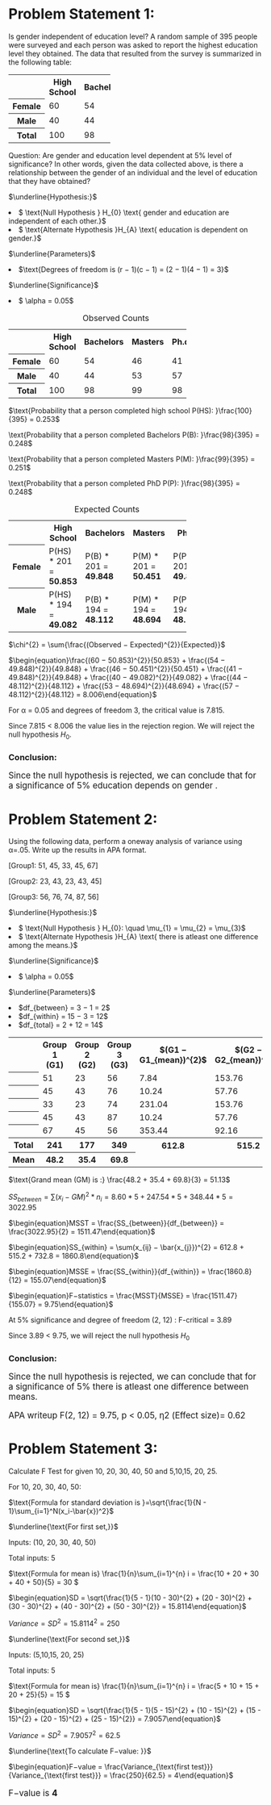 
# Problem Statement 1:

Is gender independent of education level? A random sample of 395 people were
surveyed and each person was asked to report the highest education level they
obtained. The data that resulted from the survey is summarized in the following table:

<table style="width:40%">
  <tr>
    <th></th>
    <th>High School</th>
    <th>Bachelors</th>
    <th>Masters</th>
    <th>Ph.d.</th>
    <th>Total</th>
  </tr>
  <tr>
    <th>Female</th>
    <td>60</td>
    <td>54</td>
    <td>46</td>
    <td>41</td>
    <td>201</td>
  </tr>
  <tr>
    <th>Male</th>
    <td>40</td>
    <td>44</td>
    <td>53</td>
    <td>57</td>
    <td>194</td>
  </tr>
  <tr>
      <th>Total</th>
      <td>100</td>
      <td>98</td>
      <td>99</td>
      <td>98</td>
      <td>395</td>
  </tr>
 </table>
 

Question: Are gender and education level dependent at 5% level of significance? In
other words, given the data collected above, is there a relationship between the
gender of an individual and the level of education that they have obtained?

$\underline{Hypothesis:}$

<li>$ \text{Null Hypothesis } H_{0} \text{ gender and education are independent of each other.}$

<li>$ \text{Alternate Hypothesis }H_{A} \text{ education is dependent on gender.}$

$\underline{Parameters}$

<li>$\text{Degrees of freedom is (r − 1)(c − 1) = (2 − 1)(4 − 1) = 3}$

$\underline{Significance}$

<li>$ \alpha = 0.05$


<table style="width:70%">
<caption style="text-align:center">Observed Counts</caption>
  <tr>
    <th></th>
    <th>High School</th>
    <th>Bachelors</th>
    <th>Masters</th>
    <th>Ph.d.</th>
    <th>Total</th>
  </tr>
  <tr>
    <th>Female</th>
    <td>60</td>
    <td>54</td>
    <td>46</td>
    <td>41</td>
    <td>201</td>
  </tr>
  <tr>
    <th>Male</th>
    <td>40</td>
    <td>44</td>
    <td>53</td>
    <td>57</td>
    <td>194</td>
  </tr>
  <tr>
      <th>Total</th>
      <td>100</td>
      <td>98</td>
      <td>99</td>
      <td>98</td>
      <td>395</td>
  </tr>
 </table>

$\text{Probability that a person completed high school P(HS): }\frac{100}{395} = 0.253$

\text{Probability that a person completed Bachelors P(B): }\frac{98}{395} = 0.248$

\text{Probability that a person completed Masters P(M): }\frac{99}{395} = 0.251$

\text{Probability that a person completed PhD P(P): }\frac{98}{395} = 0.248$

<table style="width:70%">
<caption style="text-align:center">Expected Counts</caption>
  <tr>
    <th></th>
    <th>High School</th>
    <th>Bachelors</th>
    <th>Masters</th>
    <th>Ph.d.</th>
  </tr>
  <tr>
    <th>Female</th>
    <td>P(HS) * 201 = <b>50.853</b></td>
    <td>P(B) * 201 = <b>49.848</b></td>
    <td>P(M) * 201 = <b>50.451</b></td>
    <td>P(P) * 201 = <b>49.848</b></td>
  </tr>
  <tr>
    <th>Male</th>
    <td>P(HS) * 194 = <b>49.082</b></td>
    <td>P(B) * 194 = <b>48.112</b></td>
    <td>P(M) * 194 = <b>48.694</b></td>
    <td>P(P) * 194 = <b>48.112</b></td>
  </tr>
 </table>



$\chi^{2} = \sum{\frac{(Observed − Expected)^{2}}{Expected}}$

$\begin{equation}\frac{(60 − 50.853)^{2}}{50.853} + \frac{(54 − 49.848)^{2}}{49.848} + \frac{(46 − 50.451)^{2}}{50.451} + \frac{(41 − 49.848)^{2}}{49.848} + \frac{(40 − 49.082)^{2}}{49.082} + \frac{(44 − 48.112)^{2}}{48.112} + \frac{(53 − 48.694)^{2}}{48.694} + \frac{(57 − 48.112)^{2}}{48.112} = 8.006\end{equation}$


$\text{For α = 0.05 and degrees of freedom 3, the critical value is 7.815.}$

$\text{Since 7.815 < 8.006 the value lies in the rejection region. We will reject the null hypothesis }H_{0}.$

<h3>Conclusion:</h3> 
<p style='font-size:120%'>Since the null hypothesis is rejected, we can conclude that for a significance of 5% education depends on gender .</p>

# Problem Statement 2:

Using the following data, perform a oneway analysis of variance using α=.05. Write
up the results in APA format.

[Group1: 51, 45, 33, 45, 67]

[Group2: 23, 43, 23, 43, 45]

[Group3: 56, 76, 74, 87, 56]

$\underline{Hypothesis:}$

<li>$ \text{Null Hypothesis } H_{0}: \quad \mu_{1} = \mu_{2} = \mu_{3}$

<li>$ \text{Alternate Hypothesis }H_{A} \text{ there is atleast one difference among the means.}$

$\underline{Significance}$

<li>$ \alpha = 0.05$

$\underline{Parameters}$

<li>$df_{between} = 3 − 1 = 2$

<li>$df_{within} = 15 − 3 = 12$

<li>$df_{total} = 2 + 12 = 14$

<table style="width:100%">
    <tr>
        <th></th>
        <th>Group 1 (G1)</th>
        <th>Group 2 (G2)</th>
        <th>Group 3 (G3)</th>
        <th>$(G1 − G1_{mean})^{2}$</th>
        <th>$(G2 − G2_{mean})^{2}$</th>
        <th>$(G3 − G3_{mean})^{2}$</th>
    </tr>
    <tr>
        <th></th>
        <td>51</td>
        <td>23</td>
        <td>56</td>
        <td>7.84</td>
        <td>153.76</td>
        <td>190.44</td>
    </tr>
    <tr>
        <th></th>
        <td>45</td>
        <td>43</td>
        <td>76</td>
        <td>10.24</td>
        <td>57.76</td>
        <td>38.44</td>
    </tr>
    <tr>
        <th></th>
        <td>33</td>
        <td>23</td>
        <td>74</td>
        <td>231.04</td>
        <td>153.76</td>
        <td>17.64</td>
    </tr>
    <tr>
        <th></th>
        <td>45</td>
        <td>43</td>
        <td>87</td>
        <td>10.24</td>
        <td>57.76</td>
        <td>295.84</td>
    </tr>
    <tr>
        <th></th>
        <td>67</td>
        <td>45</td>
        <td>56</td>
        <td>353.44</td>
        <td>92.16</td>
        <td>190.44</td>
    </tr>
    <tr>
        <th>Total</th>
        <th>241</th>
        <th>177</th>
        <th>349</th>
        <th>612.8</th>
        <th>515.2</th>
        <th>732.8</th>
    </tr>
    <tr>
        <th>Mean</th>
        <th>48.2</th>
        <th>35.4</th>
        <th>69.8</th>
        <td></td>
        <td></td>
        <td></td>
    </tr>
</table>

$\text{Grand mean (GM) is :} \frac{48.2 + 35.4 + 69.8}{3} = 51.13$

$\begin{equation}SS_{between} = \sum(x_{i} − GM)^{2}*n_{i} = 8.60 * 5 + 247.54 * 5 + 348.44 * 5
 = 3022.95\end{equation}$

$\begin{equation}MSST = \frac{SS_{between}}{df_{between}} = \frac{3022.95}{2} = 1511.47\end{equation}$

$\begin{equation}SS_{within} = \sum(x_{ij} − \bar{x_{j}})^{2} = 612.8 +	515.2 + 732.8 = 1860.8\end{equation}$

$\begin{equation}MSSE = \frac{SS_{within}}{df_{within}} = \frac{1860.8}{12} = 155.07\end{equation}$

$\begin{equation}F−statistics = \frac{MSST}{MSSE} = \frac{1511.47}{155.07} = 9.75\end{equation}$

$\text{At 5% significance and degree of freedom (2, 12) : F-critical = 3.89 }$

$\text{Since 3.89 < 9.75, we will reject the null hypothesis }H_{0}$

<h3>Conclusion:</h3> 
<p style='font-size:120%'>Since the null hypothesis is rejected, we can conclude that for a significance of 5% there is atleast one difference between means.</p>

<p style='font-size:120%'>APA writeup F(2, 12) = 9.75, p < 0.05, η2 (Effect size)= 0.62</p>

# Problem Statement 3:

Calculate F Test for given 10, 20, 30, 40, 50 and 5,10,15, 20, 25.

For 10, 20, 30, 40, 50:

$\text{Formula for standard deviation is }=\sqrt{\frac{1}{N - 1}\sum_{i=1}^N(x_i-\bar{x})^2}$

$\underline{\text{For first set,}}$

$\text{Inputs: (10, 20, 30, 40, 50)}$ 

$\text{Total inputs: 5}$

$\text{Formula for mean is} \frac{1}{n}\sum_{i=1}^{n} i = \frac{10 + 20 + 30 + 40 + 50}{5} = 30 $

$\begin{equation}SD = \sqrt{\frac{1}{5 - 1}(10 - 30)^{2} + (20 - 30)^{2} + (30 - 30)^{2} + (40 - 30)^{2} + (50 - 30)^{2}} = 15.8114\end{equation}$

$Variance = SD^{2} = 15.8114^{2} = 250$ 

$\underline{\text{For second set,}}$

$\text{Inputs: (5,10,15, 20, 25)}$ 

$\text{Total inputs: 5}$

$\text{Formula for mean is} \frac{1}{n}\sum_{i=1}^{n} i = \frac{5 + 10 + 15 + 20 + 25}{5} = 15 $

$\begin{equation}SD = \sqrt{\frac{1}{5 - 1}(5 - 15)^{2} + (10 - 15)^{2} + (15 - 15)^{2} + (20 - 15)^{2} + (25 - 15)^{2}} = 7.9057\end{equation}$

$Variance = SD^{2} = 7.9057^{2} = 62.5$ 

$\underline{\text{To calculate F−value: }}$

$\begin{equation}F−value = \frac{Variance_{\text{first test}}}{Variance_{\text{first test}}} = \frac{250}{62.5} = 4\end{equation}$

<p style='font-size:120%'>F−value is <b>4</b></p>
